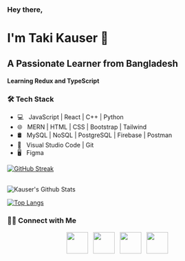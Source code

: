 ### Hey there,

<!--
**TakiKauser/TakiKauser** is a ✨ _special_ ✨ repository because its `README.md` (this file) appears on your GitHub profile.

Here are some ideas to get you started:

- 🔭 I’m currently working on ...
- 🌱 I’m currently learning ...
- 👯 I’m looking to collaborate on ...
- 🤔 I’m looking for help with ...
- 💬 Ask me about ...
- 📫 How to reach me: ...
- 😄 Pronouns: ...
- ⚡ Fun fact: ...
-->

<h1> I'm Taki Kauser 👋 </h1>
<h2> A Passionate Learner from Bangladesh </h2>
<h4> Learning Redux and TypeScript </h4>

<h3>🛠 Tech Stack</h3>

- 💻 &nbsp; JavaScript | React | C++ | Python  
- 🌐 &nbsp; MERN | HTML | CSS | Bootstrap | Tailwind 
- 🛢 &nbsp; MySQL | NoSQL | PostgreSQL | Firebase | Postman
- 🔧 &nbsp; Visual Studio Code | Git
- 🖥 &nbsp; Figma


[![GitHub Streak](https://github-readme-streak-stats.herokuapp.com?user=TakiKauser&theme=submarine-flowers&border_radius=5&fire=DD701B)](https://git.io/streak-stats)

<br>

<img align="center" src="https://github-readme-stats.vercel.app/api?username=TakiKauser&include_all_commits=true&count_private=true&show_icons=true&line_height=20&title_color=7A7ADB&icon_color=2234AE&text_color=D3D3D3&bg_color=0,000000,130F40" alt="Kauser's Github Stats">

</br>



[![Top Langs](https://github-readme-stats.vercel.app/api/top-langs/?username=TakiKauser&layout=compact&title_color=7A7ADB&text_color=D3D3D3&bg_color=0,000000,130F40)](https://github.com/TakiKauser/github-readme-stats)




<h3> 🤝🏻 Connect with Me </h3>

<p align="center">
&nbsp; <a href="https://twitter.com/taki_kauser" target="_blank" rel="noopener noreferrer"><img src="https://img.icons8.com/plasticine/100/000000/twitter.png" width="50" /></a>  
&nbsp; <a href="https://www.instagram.com/taki_kauser/" target="_blank" rel="noopener noreferrer"><img src="https://img.icons8.com/plasticine/100/000000/instagram-new.png" width="50" /></a>  
&nbsp; <a href="https://www.linkedin.com/in/taki-kauser/" target="_blank" rel="noopener noreferrer"><img src="https://img.icons8.com/plasticine/100/000000/linkedin.png" width="50" /></a>
&nbsp; <a href="mailto:takikauser@gmail.com" target="_blank" rel="noopener noreferrer"><img src="https://img.icons8.com/plasticine/100/000000/gmail.png"  width="50" /></a>
</p>
